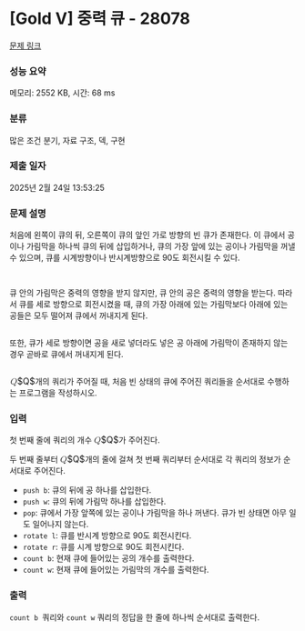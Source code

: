 # [Gold V] 중력 큐 - 28078 

[문제 링크](https://www.acmicpc.net/problem/28078) 

### 성능 요약

메모리: 2552 KB, 시간: 68 ms

### 분류

많은 조건 분기, 자료 구조, 덱, 구현

### 제출 일자

2025년 2월 24일 13:53:25

### 문제 설명

<p>처음에 왼쪽이 큐의 뒤, 오른쪽이 큐의 앞인 가로 방향의 빈 큐가 존재한다. 이 큐에서 공이나 가림막을 하나씩 큐의 뒤에 삽입하거나, 큐의 가장 앞에 있는 공이나 가림막을 꺼낼 수 있으며, 큐를 시계방향이나 반시계방향으로 90도 회전시킬 수 있다.</p>

<p style="text-align: center;"><img alt="" src="https://upload.acmicpc.net/0d0fe9ca-872a-460a-8f91-828b33259e44/-/preview/"></p>

<p style="text-align: center;"><img alt="" src="https://upload.acmicpc.net/b540ea39-4533-4561-a53c-95af1a53f3c3/-/preview/"></p>

<p>큐 안의 가림막은 중력의 영향을 받지 않지만, 큐 안의 공은 중력의 영향을 받는다. 따라서 큐를 세로 방향으로 회전시켰을 때, 큐의 가장 아래에 있는 가림막보다 아래에 있는 공들은 모두 떨어져 큐에서 꺼내지게 된다.</p>

<p style="text-align: center;"><img alt="" src="https://upload.acmicpc.net/402cac13-51af-4115-b810-360b6d88ac2a/-/preview/"></p>

<p>또한, 큐가 세로 방향이면 공을 새로 넣더라도 넣은 공 아래에 가림막이 존재하지 않는 경우 곧바로 큐에서 꺼내지게 된다.</p>

<p style="text-align: center;"><img alt="" src="https://upload.acmicpc.net/4bb585d8-958e-491b-8935-e0934be80e2f/-/preview/"></p>

<p><mjx-container class="MathJax" jax="CHTML" style="font-size: 109%; position: relative;"> <mjx-math class="MJX-TEX" aria-hidden="true"><mjx-mi class="mjx-i"><mjx-c class="mjx-c1D444 TEX-I"></mjx-c></mjx-mi></mjx-math><mjx-assistive-mml unselectable="on" display="inline"><math xmlns="http://www.w3.org/1998/Math/MathML"><mi>Q</mi></math></mjx-assistive-mml><span aria-hidden="true" class="no-mathjax mjx-copytext">$Q$</span></mjx-container>개의 쿼리가 주어질 때, 처음 빈 상태의 큐에 주어진 쿼리들을 순서대로 수행하는 프로그램을 작성하시오.</p>

### 입력 

 <p>첫 번째 줄에 쿼리의 개수 <mjx-container class="MathJax" jax="CHTML" style="font-size: 109%; position: relative;"><mjx-math class="MJX-TEX" aria-hidden="true"><mjx-mi class="mjx-i"><mjx-c class="mjx-c1D444 TEX-I"></mjx-c></mjx-mi></mjx-math><mjx-assistive-mml unselectable="on" display="inline"><math xmlns="http://www.w3.org/1998/Math/MathML"><mi>Q</mi></math></mjx-assistive-mml><span aria-hidden="true" class="no-mathjax mjx-copytext">$Q$</span></mjx-container>가 주어진다.</p>

<p>두 번째 줄부터 <mjx-container class="MathJax" jax="CHTML" style="font-size: 109%; position: relative;"><mjx-math class="MJX-TEX" aria-hidden="true"><mjx-mi class="mjx-i"><mjx-c class="mjx-c1D444 TEX-I"></mjx-c></mjx-mi></mjx-math><mjx-assistive-mml unselectable="on" display="inline"><math xmlns="http://www.w3.org/1998/Math/MathML"><mi>Q</mi></math></mjx-assistive-mml><span aria-hidden="true" class="no-mathjax mjx-copytext">$Q$</span></mjx-container>개의 줄에 걸쳐 첫 번째 쿼리부터 순서대로 각 쿼리의 정보가 순서대로 주어진다.</p>

<ul>
	<li><code>push b</code>: 큐의 뒤에 공 하나를 삽입한다.</li>
	<li><code>push w</code>: 큐의 뒤에 가림막 하나를 삽입한다.</li>
	<li><code>pop</code>: 큐에서 가장 앞쪽에 있는 공이나 가림막을 하나 꺼낸다. 큐가 빈 상태면 아무 일도 일어나지 않는다.</li>
	<li><code>rotate l</code>: 큐를 반시계 방향으로 90도 회전시킨다.</li>
	<li><code>rotate r</code>: 큐를 시계 방향으로 90도 회전시킨다.</li>
	<li><code>count b</code>: 현재 큐에 들어있는 공의 개수를 출력한다.</li>
	<li><code>count w</code>: 현재 큐에 들어있는 가림막의 개수를 출력한다.</li>
</ul>

### 출력 

 <p><code>count b </code>쿼리와 <code>count w</code> 쿼리의 정답을 한 줄에 하나씩 순서대로 출력한다.</p>

